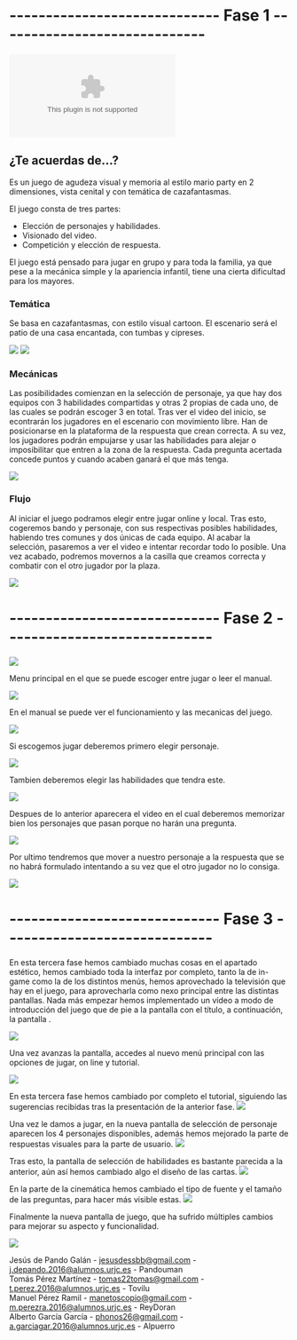 # ----------------------------- Fase 1 -----------------------------
![Documento de diseño de juego](https://github.com/ReyDoran/JR-Grupo-H/blob/master/Documento%20de%20dise%C3%B1o%20GDD.docx)
## ¿Te acuerdas de...?
Es un juego de agudeza visual y memoria al estilo mario party en 2 dimensiones, vista cenital y con temática de cazafantasmas.  

El juego consta de tres partes:
 - Elección de personajes y habilidades.
 - Visionado del video.
 - Competición y elección de respuesta.

El juego está pensado para jugar en grupo y para toda la familia, ya que pese a la mecánica simple y la apariencia infantil, tiene una cierta dificultad para los mayores.

### Temática

Se basa en cazafantasmas, con estilo visual cartoon. El escenario será el patio de una casa encantada, con tumbas y cipreses. 
  
![](https://cdn.wallpapersafari.com/9/44/to1XbJ.jpg)
![](https://art.ngfiles.com/images/654000/654628_frybrix_dark-graveyard.jpg?f1540491044)
  
### Mecánicas 

Las posibilidades comienzan en la selección de personaje, ya que hay dos equipos con 3 habilidades compartidas y otras 2 propias de cada uno, de las cuales se podrán escoger 3 en total. Tras ver el video del inicio, se econtrarán los jugadores en el escenario con movimiento libre. Han de posicionarse en la plataforma de la respuesta que crean correcta. A su vez, los jugadores podrán empujarse y usar las habilidades para alejar o imposibilitar que entren a la zona de la respuesta. Cada pregunta acertada concede puntos y cuando acaben ganará el que más tenga.

![](https://i.ytimg.com/vi/E1wNFj1l7kk/maxresdefault.jpg)  

### Flujo 

Al iniciar el juego podramos elegir entre jugar online y local. Tras esto, cogeremos bando y personaje, con sus respectivas posibles habilidades, habiendo tres comunes y dos únicas de cada equipo. Al acabar la selección, pasaremos a ver el video e intentar recordar todo lo posible. Una vez acabado, podremos movernos a la casilla que creamos correcta y combatir con el otro jugador por la plaza.  
  
![](https://imgur.com/n2GgkOC.png)  

# ----------------------------- Fase 2 -----------------------------

![](https://imgur.com/gPbqT3C.jpeg)

Menu principal en el que se puede escoger entre jugar o leer el manual.

![](https://imgur.com/QmrAiac.jpeg)

En el manual se puede ver el funcionamiento y las mecanicas del juego. 

![](https://imgur.com/YIodtMt.jpeg)

Si escogemos jugar deberemos primero elegir personaje.

![](https://imgur.com/R3s066c.jpeg)

Tambien deberemos elegir las habilidades que tendra este.

![](https://imgur.com/0Tv4DHE)

Despues de lo anterior aparecera el video en el cual deberemos memorizar bien los personajes que pasan porque no harán una pregunta.

![](https://imgur.com/iCOjhpE.jpeg)

Por ultimo tendremos que mover a nuestro personaje a la respuesta que se no habrá formulado intentando a su vez que el otro jugador no lo consiga.

![](https://imgur.com/rmsEi1W.png)

# ----------------------------- Fase 3 -----------------------------

En esta tercera fase hemos cambiado muchas cosas en el apartado estético, hemos cambiado toda la interfaz por completo, tanto la de in-game como la de los distintos menús, hemos aprovechado la televisión que hay en el juego, para aprovecharla como nexo principal entre las distintas pantallas.
Nada más empezar hemos implementado un vídeo a modo de introducción del juego que de pie a la pantalla con el título, a continuación,
la pantalla .

![](https://i.imgur.com/Mz7RBgp.png)

Una vez avanzas la pantalla, accedes al nuevo menú principal con las opciones de jugar, on line y tutorial. 

![](https://i.imgur.com/a9vqgm9.png)

En esta tercera fase hemos cambiado por completo el tutorial, siguiendo las sugerencias recibidas tras la presentación de la anterior fase.
![](https://i.imgur.com/byDtPdc.png)

Una vez le damos a jugar, en la nueva pantalla de selección de personaje aparecen los 4 personajes disponibles, además hemos mejorado la parte de respuestas visuales para la parte de usuario.
![](https://i.imgur.com/QBTqkMe.png)

Tras esto, la pantalla de selección de habilidades es bastante parecida a la anterior, aún así hemos cambiado algo el diseño de las cartas.
![](https://i.imgur.com/0Tv4DHE.png)

En la parte de la cinemática hemos cambiado el tipo de fuente y el tamaño de las preguntas, para hacer más visible estas.
![](https://i.imgur.com/bb3vPbb.png)

Finalmente la nueva pantalla de juego, que ha sufrido múltiples cambios para mejorar su aspecto y funcionalidad.

![](https://i.imgur.com/zoeGQvD.png)




Jesús de Pando Galán - jesusdessbb@gmail.com - j.depando.2016@alumnos.urjc.es - Pandouman   
Tomás Pérez Martínez - tomas22tomas@gmail.com - t.perez.2016@alumnos.urjc.es - Tovilu  
Manuel Pérez Ramil - manetoscopio@gmail.com - m.perezra.2016@alumnos.urjc.es - ReyDoran  
Alberto García García - phonos26@gmail.com - a.garciagar.2016@alumnos.urjc.es - Alpuerro  
